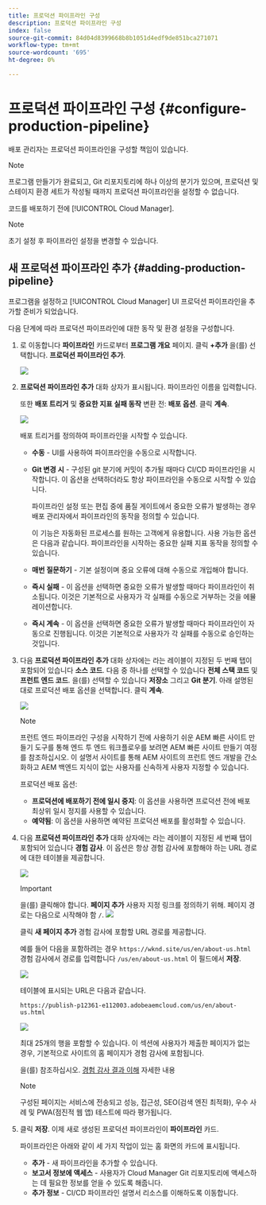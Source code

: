 ```yaml
---
title: 프로덕션 파이프라인 구성
description: 프로덕션 파이프라인 구성
index: false
source-git-commit: 84d04d8399668b8b1051d4edf9de851bca271071
workflow-type: tm+mt
source-wordcount: '695'
ht-degree: 0%

---
```



# 프로덕션 파이프라인 구성 {#configure-production-pipeline}

배포 관리자는 프로덕션 파이프라인을 구성할 책임이 있습니다.

>[!NOTE]
>프로그램 만들기가 완료되고, Git 리포지토리에 하나 이상의 분기가 있으며, 프로덕션 및 스테이지 환경 세트가 작성될 때까지 프로덕션 파이프라인을 설정할 수 없습니다.

코드를 배포하기 전에 [!UICONTROL Cloud Manager].

>[!NOTE]
>초기 설정 후 파이프라인 설정을 변경할 수 있습니다.

## 새 프로덕션 파이프라인 추가 {#adding-production-pipeline}

프로그램을 설정하고 [!UICONTROL Cloud Manager] UI 프로덕션 파이프라인을 추가할 준비가 되었습니다.

다음 단계에 따라 프로덕션 파이프라인에 대한 동작 및 환경 설정을 구성합니다.

1. 로 이동합니다 **파이프라인** 카드로부터 **프로그램 개요** 페이지.
클릭 **+추가** 을(를) 선택합니다. **프로덕션 파이프라인 추가**.

   ![](/help/implementing/cloud-manager/assets/configure-pipeline/add-prod-1.png)

1. **프로덕션 파이프라인 추가** 대화 상자가 표시됩니다. 파이프라인 이름을 입력합니다.

   또한 **배포 트리거** 및 **중요한 지표 실패 동작** 변환 전: **배포 옵션**. 클릭 **계속**.

   ![](/help/implementing/cloud-manager/assets/configure-pipeline/prod-pipeline-add2.png)


   배포 트리거를 정의하여 파이프라인을 시작할 수 있습니다.

   * **수동** - UI를 사용하여 파이프라인을 수동으로 시작합니다.
   * **Git 변경 시** - 구성된 git 분기에 커밋이 추가될 때마다 CI/CD 파이프라인을 시작합니다. 이 옵션을 선택하더라도 항상 파이프라인을 수동으로 시작할 수 있습니다.

      파이프라인 설정 또는 편집 중에 품질 게이트에서 중요한 오류가 발생하는 경우 배포 관리자에서 파이프라인의 동작을 정의할 수 있습니다.

      이 기능은 자동화된 프로세스를 원하는 고객에게 유용합니다. 사용 가능한 옵션은 다음과 같습니다.
   파이프라인을 시작하는 중요한 실패 지표 동작을 정의할 수 있습니다.

   * **매번 질문하기** - 기본 설정이며 중요 오류에 대해 수동으로 개입해야 합니다.
   * **즉시 실패** - 이 옵션을 선택하면 중요한 오류가 발생할 때마다 파이프라인이 취소됩니다. 이것은 기본적으로 사용자가 각 실패를 수동으로 거부하는 것을 에뮬레이션합니다.
   * **즉시 계속** - 이 옵션을 선택하면 중요한 오류가 발생할 때마다 파이프라인이 자동으로 진행됩니다. 이것은 기본적으로 사용자가 각 실패를 수동으로 승인하는 것입니다.


1. 다음 **프로덕션 파이프라인 추가** 대화 상자에는 라는 레이블이 지정된 두 번째 탭이 포함되어 있습니다 **소스 코드**. 다음 중 하나를 선택할 수 있습니다 **전체 스택 코드** 및 **프런트 엔드 코드**. 을(를) 선택할 수 있습니다 **저장소** 그리고 **Git 분기**. 아래 설명된 대로 프로덕션 배포 옵션을 선택합니다. 클릭 **계속**.

   ![](/help/implementing/cloud-manager/assets/configure-pipeline/prod-fullstack1.png)

   >[!NOTE]
   >프런트 엔드 파이프라인 구성을 시작하기 전에 사용하기 쉬운 AEM 빠른 사이트 만들기 도구를 통해 엔드 투 엔드 워크플로우를 보려면 AEM 빠른 사이트 만들기 여정 를 참조하십시오. 이 설명서 사이트를 통해 AEM 사이트의 프런트 엔드 개발을 간소화하고 AEM 백엔드 지식이 없는 사용자를 신속하게 사용자 지정할 수 있습니다.

   프로덕션 배포 옵션:

   * **프로덕션에 배포하기 전에 일시 중지**: 이 옵션을 사용하면 프로덕션 전에 배포 최상위 일시 정지를 사용할 수 있습니다.
   * **예약됨**: 이 옵션을 사용하면 예약된 프로덕션 배포를 활성화할 수 있습니다.

1. 다음 **프로덕션 파이프라인 추가** 대화 상자에는 라는 레이블이 지정된 세 번째 탭이 포함되어 있습니다 **경험 감사**. 이 옵션은 항상 경험 감사에 포함해야 하는 URL 경로에 대한 테이블을 제공합니다.

   ![](/help/implementing/cloud-manager/assets/configure-pipeline/add-prod-audit.png)

   >[!IMPORTANT]
   >을(를) 클릭해야 합니다. **페이지 추가** 사용자 지정 링크를 정의하기 위해. 페이지 경로는 다음으로 시작해야 함 `/`.
   >![](/help/implementing/cloud-manager/assets/configure-pipeline/add-prod-audit2.png)


   클릭 **새 페이지 추가** 경험 감사에 포함할 URL 경로를 제공합니다.

   예를 들어 다음을 포함하려는 경우 `https://wknd.site/us/en/about-us.html` 경험 감사에서 경로를 입력합니다 `/us/en/about-us.html` 이 필드에서 **저장**.

   ![](/help/implementing/cloud-manager/assets/configure-pipeline/add-prod-audit3.png)

   테이블에 표시되는 URL은 다음과 같습니다.

   `https://publish-p12361-e112003.adobeaemcloud.com/us/en/about-us.html`

   ![](/help/implementing/cloud-manager/assets/configure-pipeline/add-prod-audit4.png)

   최대 25개의 행을 포함할 수 있습니다. 이 섹션에 사용자가 제출한 페이지가 없는 경우, 기본적으로 사이트의 홈 페이지가 경험 감사에 포함됩니다.

   을(를) 참조하십시오. [경험 감사 결과 이해](/help/implementing/cloud-manager/experience-audit-testing.md) 자세한 내용

   >[!NOTE]
   > 구성된 페이지는 서비스에 전송되고 성능, 접근성, SEO(검색 엔진 최적화), 우수 사례 및 PWA(점진적 웹 앱) 테스트에 따라 평가됩니다.

1. 클릭 **저장**. 이제 새로 생성된 프로덕션 파이프라인이 **파이프라인** 카드.

   파이프라인은 아래와 같이 세 가지 작업이 있는 홈 화면의 카드에 표시됩니다.

   * **추가** - 새 파이프라인을 추가할 수 있습니다.
   * **보고서 정보에 액세스** - 사용자가 Cloud Manager Git 리포지토리에 액세스하는 데 필요한 정보를 얻을 수 있도록 해줍니다.
   * **추가 정보** - CI/CD 파이프라인 설명서 리소스를 이해하도록 이동합니다.


